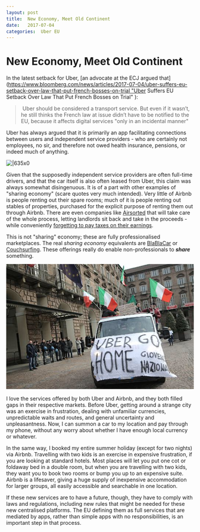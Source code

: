 ```yaml
---
layout: post
title:  New Economy, Meet Old Continent 
date:   2017-07-04 
categories:  Uber EU 
---
```


# New Economy, Meet Old Continent


In the latest setback for Uber, [an advocate at the ECJ argued that](https://www.bloomberg.com/news/articles/2017-07-04/uber-suffers-eu-setback-over-law-that-put-french-bosses-on-trial "Uber Suffers EU Setback Over Law That Put French Bosses on Trial" ):

> Uber should be considered a transport service. But even if it wasn’t, he still thinks the French law at issue didn’t have to be notified to the EU, because it affects digital services "only in an incidental manner"

Uber has always argued that it is primarily an app facilitating connections between users and independent service providers - who are certainly not employees, no sir, and therefore not owed health insurance, pensions, or indeed much of anything. 

![|635x0](/images/203753.jpg)

Given that the supposedly independent service providers are often full-time drivers, and that the car itself is also often leased from Uber, this claim was always somewhat disingenuous. It is of a part with other examples of "sharing economy" (scare quotes very much intended). Very little of Airbnb is people renting out their spare rooms; much of it is people renting out stables of properties, purchased for the explicit purpose of renting them out through Airbnb. There are even companies like [Airsorted](http://www.airsorted.uk) that will take care of the whole process, letting landlords sit back and take in the proceeds - while conveniently [forgetting to pay taxes on their earnings](http://www.italy24.ilsole24ore.com/art/real-estate/2017-04-17/airbnb-hosts-to-pay-21percento-tax-starting-may-1--103126.php). 

This is not "sharing" economy; these are fully professionalised marketplaces. The real *sharing economy* equivalents are [BlaBlaCar](http://www.blablacar.com) or [Couchsurfing](http://www.couchsurfing.com). These offerings really do enable non-professionals to ***share*** something. 

![|512x0](/images/202940.jpg)

I love the services offered by both Uber and Airbnb, and they both filled gaps in their respective markets. Before Uber, getting around a strange city was an exercise in frustration, dealing with unfamiliar currencies, unpredictable waits and routes, and general uncertainty and unpleasantness. Now, I can summon a car to my location and pay through my phone, without any worry about whether I have enough local currency or whatever. 

In the same way, I booked my entire summer holiday (except for two nights) via Airbnb. Travelling with two kids is an exercise in expensive frustration, if you are looking at standard hotels. Most places will let you put one cot or foldaway bed in a double room, but when you are travelling with two kids, they want you to book two rooms or bump you up to an expensive suite. Airbnb is a lifesaver, giving a huge supply of inexpensive accommodation for larger groups, all easily accessible and searchable in one location. 

If these new services are to have a future, though, they have to comply with laws and regulations, including new rules that might be needed for these new centralised platforms. The EU defining them as full services that are mediated by apps, rather than simple apps with no responsibilities, is an important step in that process.

                                                                                                                                                                                  